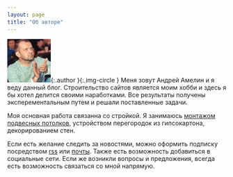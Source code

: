 ```yaml
---
layout: page
title: "Об авторе"
---
```



![author-Andrey_Amelin](/img/author5.jpg){:.author }{:.img-circle }
Меня зовут Андрей Амелин и я веду данный блог.
Строительство сайтов является моим хобби и здесь я бы хотел делится своими наработками. Все результаты получены эксперементальным путем и решали поставленные задачи.

Моя основная работа связанна со стройкой. Я занимаюсь <a href="http://montagnik.od.ua">монтажом подвесных потолков,</a> устройством перегородок из гипсокартона, декорированием стен.

Если есть желание следить за новостями, можно оформить подписку посредством <a href="{{ site.url }}/rss.xml">rss</a> или <a href="mailto:droboshok@ua.fm">почты</a>. Также есть возможность добавиться в социальные сети. Если же возникли вопросы и предложения, всегда есть возможность связаться со мной напрямую. 
